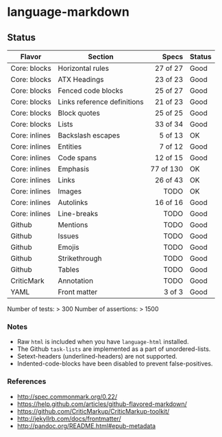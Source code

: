 # language-markdown

## Status

| Flavor         | Section                     |     Specs | Status |
| -------------- | --------------------------- | --------: | ------ |
| Core: blocks   | Horizontal rules            |  27 of 27 | Good   |
| Core: blocks   | ATX Headings                |  23 of 23 | Good   |
| Core: blocks   | Fenced code blocks          |  25 of 27 | Good   |
| Core: blocks   | Links reference definitions |  21 of 23 | Good   |
| Core: blocks   | Block quotes                |  25 of 25 | Good   |
| Core: blocks   | Lists                       |  33 of 34 | Good   |
| Core: inlines  | Backslash escapes           |   5 of 13 | OK     |
| Core: inlines  | Entities                    |   7 of 12 | Good   |
| Core: inlines  | Code spans                  |  12 of 15 | Good   |
| Core: inlines  | Emphasis                    | 77 of 130 | OK     |
| Core: inlines  | Links                       |  26 of 43 | OK     |
| Core: inlines  | Images                      |      TODO | OK     |
| Core: inlines  | Autolinks                   |  16 of 16 | Good   |
| Core: inlines  | Line-breaks                 |      TODO | Good   |
| Github         | Mentions                    |      TODO | Good   |
| Github         | Issues                      |      TODO | Good   |
| Github         | Emojis                      |      TODO | Good   |
| Github         | Strikethrough               |      TODO | Good   |
| Github         | Tables                      |      TODO | Good   |
| CriticMark     | Annotation                  |      TODO | Good   |
| YAML           | Front matter                |    3 of 3 | Good   |

Number of tests: > 300
Number of assertions: > 1500

### Notes

- Raw `html` is included when you have `language-html` installed.
- The Github `task-lists` are implemented as a part of unordered-lists.
- Setext-headers (underlined-headers) are not supported.
- Indented-code-blocks have been disabled to prevent false-positives.

### References

- http://spec.commonmark.org/0.22/
- https://help.github.com/articles/github-flavored-markdown/
- https://github.com/CriticMarkup/CriticMarkup-toolkit/
- http://jekyllrb.com/docs/frontmatter/
- http://pandoc.org/README.html#epub-metadata
